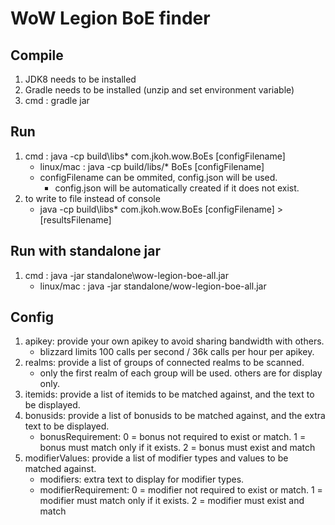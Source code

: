 # WoW Legion BoE finder

## Compile
1. JDK8 needs to be installed
2. Gradle needs to be installed (unzip and set environment variable)
3. cmd : gradle jar

## Run
1. cmd : java -cp build\libs\* com.jkoh.wow.BoEs [configFilename]
	- linux/mac : java -cp build/libs/* BoEs [configFilename]
	- configFilename can be ommited, config.json will be used.
		- config.json will be automatically created if it does not exist.
2. to write to file instead of console
	- java -cp build\libs\* com.jkoh.wow.BoEs [configFilename] > [resultsFilename]
	
## Run with standalone jar
1. cmd : java -jar standalone\wow-legion-boe-all.jar
	- linux/mac : java -jar standalone/wow-legion-boe-all.jar

## Config
1. apikey: provide your own apikey to avoid sharing bandwidth with others.
	- blizzard limits 100 calls per second / 36k calls per hour per apikey.
2. realms: provide a list of groups of connected realms to be scanned.
	- only the first realm of each group will be used. others are for display only.
3. itemids: provide a list of itemids to be matched against, and the text to be displayed.
4. bonusids: provide a list of bonusids to be matched against, and the extra text to be displayed.
	- bonusRequirement: 0 = bonus not required to exist or match. 1 = bonus must match only if it exists. 2 = bonus must exist and match
5. modifierValues: provide a list of modifier types and values to be matched against. 
	- modifiers: extra text to display for modifier types.
	- modifierRequirement: 0 = modifier not required to exist or match. 1 = modifier must match only if it exists. 2 = modifier must exist and match